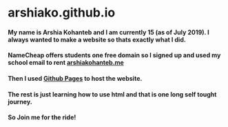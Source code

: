 # arshiako.github.io

#### My name is Arshia Kohanteb and I am currently 15 (as of July 2019). I always wanted to make a website so thats exactly what I did. 
#### NameCheap offers students one free domain so I signed up and used my school email to rent [arshiakohanteb.me](http://arshiakohanteb.me) 
#### Then I used [Github Pages](pages.github.com) to host the website. 
#### The rest is just learning how to use html and that is one long self tought journey. 
#### So Join me for the ride!

